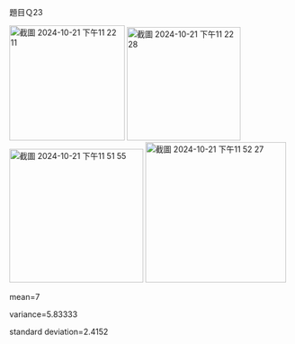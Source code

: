 題目Ｑ23

<img width="205" alt="截圖 2024-10-21 下午11 22 11" src="https://github.com/user-attachments/assets/8263962a-ce0d-4799-ae47-7e301832e473">

<img width="202" alt="截圖 2024-10-21 下午11 22 28" src="https://github.com/user-attachments/assets/b7179906-6687-411d-83f9-d2d191495615">

<img width="238" alt="截圖 2024-10-21 下午11 51 55" src="https://github.com/user-attachments/assets/6949f756-f856-4f4d-99fb-743f3918870c">












<img width="250" alt="截圖 2024-10-21 下午11 52 27" src="https://github.com/user-attachments/assets/0d5e716e-711a-4c67-9fdc-5f98b0758bb3">







mean=7

variance=5.83333

standard deviation=2.4152

